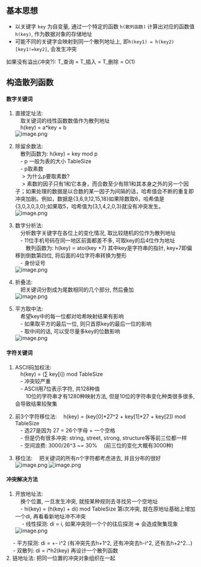 ## 基本思想
- 以关键字 `key` 为自变量, 通过一个特定的函数 `h(散列函数)` 计算出对应的函数值 `h(key)`, 作为数据对象的存储地址   
- 可能不同的关键字会映射到同一个散列地址上, 即`h(key1) = h(key2) [key1!=key2]`, 会发生冲突   
   
如果没有溢出(冲突?): T_查询 = T_插入 = T_删除 = O(1)   
   
## 构造散列函数
#### 数字关键词
1. 直接定址法:   
&emsp;取关键词的线性函数数值作为散列地址   
&emsp;h(key) = a*key + b   
![image.png](https://upload-images.jianshu.io/upload_images/12014150-b5a3cbb9fea87ff9.png?imageMogr2/auto-orient/strip%7CimageView2/2/w/1240)

2. 除留余数法:   
&emsp;散列函数为: h(key) = key mod p   
&emsp;- p 一般为表的大小 TableSize   
&emsp;- p取素数   
&emsp; > 为什么p要取素数?   
&emsp; > 素数的因子只有1和它本身，而合数至少有除1和其本身之外的另一个因子；如果处理的数据是以合数的某一因子为间隔的话，哈希值会不断的重复即冲突加剧。例如，数据是{3,6,9,12,15,18}如果除数取6，哈希值是{3,0,3,0,3,0};如果取5，哈希值为{3,1,4,2,0,3}就没有冲突发生。   
![image.png](https://upload-images.jianshu.io/upload_images/12014150-1b5dbb6a122cc1ae.png?imageMogr2/auto-orient/strip%7CimageView2/2/w/1240)

3. 数字分析法:   
&emsp;分析数字关键字在各位上的变化情况, 取比较随机的位作为散列地址   
&emsp;- 11位手机号码在同一地区前面都差不多, 可取key的后4位作为地址   
&emsp;&emsp;散列函数为: h(key) = atoi(key +7)   其中key是字符串的指针, key+7即偏移到倒数第四位, 将后面的4位字符串转换为整形   
&emsp;- 身份证号   
![image.png](https://upload-images.jianshu.io/upload_images/12014150-b3cf813f5cafb8c5.png?imageMogr2/auto-orient/strip%7CimageView2/2/w/1240)

4. 折叠法:   
&emsp;把关键词分割成为尾数相同的几个部分, 然后叠加   
![image.png](https://upload-images.jianshu.io/upload_images/12014150-d4851c9d8c2b3cce.png?imageMogr2/auto-orient/strip%7CimageView2/2/w/1240)

5. 平方取中法:   
&emsp;希望key中的每一位都对哈希映射结果有影响   
&emsp;- 如果取平方的最后一位, 则只首原key的最后一位的影响   
&emsp;- 取中间的话, 可以受尽量多key的位数影响   
![image.png](https://upload-images.jianshu.io/upload_images/12014150-0ec2e8566d47e96b.png?imageMogr2/auto-orient/strip%7CimageView2/2/w/1240)


#### 字符关键词
1. ASCII码加权法:   
&emsp;h(key) = (∑ key[i]) mod TableSize   
&emsp;- 冲突较严重   
&emsp;- ASCII用7位表示字符, 共128种值    
&emsp;&emsp;10位的字符串才有1280种映射方法, 但是10位的字符串变化种类很多很多, 会导致结果较聚集   

2. 前3个字符移位法:
&emsp;h(key) = (key[0]*27^2 + key[1]*27 + key[2]) mod TableSize   
&emsp;- 选27是因为 27 = 26个字母 + 一个空格   
&emsp;- 但是仍有很多冲突: string, street, strong, structure等等前三位都一样   
&emsp;- 空间浪费: 3000/26^3 ~= 30% &emsp;(前三位的变化大概有3000种)   

3. 移位法:
&emsp;把关键词的所有n个字符都考虑进去, 并且分布的很好   
![image.png](https://upload-images.jianshu.io/upload_images/12014150-bb0386e70fc614f6.png?imageMogr2/auto-orient/strip%7CimageView2/2/w/1240)
![image.png](https://upload-images.jianshu.io/upload_images/12014150-3a130fd9181f5bad.png?imageMogr2/auto-orient/strip%7CimageView2/2/w/1240)


#### 冲突解决方法
1. 开放地址法:    
&emsp;换个位置, 一旦发生冲突, 就按某种规则去寻找另一个空地址   
&emsp;- hi(key) = (h(key) + di) mod TableSize     第i次冲突, 就在原地址基础上增加一个di, 再看看新地址冲不冲突   
&emsp; - 线性探测: di = i, 如果冲突则一个个的往后探测 => 会造成聚集现象  
![image.png](https://upload-images.jianshu.io/upload_images/12014150-cd7031159f3aac2b.png?imageMogr2/auto-orient/strip%7CimageView2/2/w/1240)

&emsp; - 平方探测: di = +- i^2     (有冲突先去h+1^2, 还有冲突去h-i^2, 还有去h+2^2...)   
&emsp; - 双散列: di = i*h2(key) 再设计一个散列函数      
2. 链地址法: 把同一位置的冲突对象组织在一起
